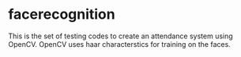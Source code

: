 # facerecognition
This is the set of testing codes to create an attendance system using OpenCV.
OpenCV uses haar characterstics for training on the faces.
